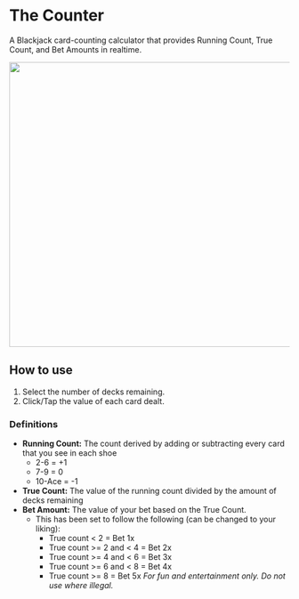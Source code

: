 # The Counter
A Blackjack card-counting calculator that provides Running Count, True Count, and Bet Amounts in realtime. 

<img src="http://i.imgur.com/FpIjtgW.png" width="512">

## How to use
1. Select the number of decks remaining.
2. Click/Tap the value of each card dealt.

### Definitions
* **Running Count:** The count derived by adding or subtracting every card that you see in each shoe
  * 2-6 = +1
  * 7-9 = 0
  * 10-Ace = -1 
* **True Count:** The value of the running count divided by the amount of decks remaining
* **Bet Amount:** The value of your bet based on the True Count.
  * This has been set to follow the following (can be changed to your liking):
    * True count < 2 = Bet 1x
    * True count >= 2 and < 4 = Bet 2x
    * True count >= 4 and < 6 = Bet 3x
    * True count >= 6 and < 8 = Bet 4x
    * True count >= 8 = Bet 5x
_For fun and entertainment only. Do not use where illegal._
